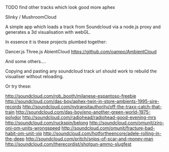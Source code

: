TODO find other tracks which look good more aphex

Slinky / MushroomCloud

A simple app which loads a track from Soundcloud via a node.js proxy and generates a 3d visualisation with webGL.

In essence it is these projects plumbed together:

Dancer.js
Three.js
AbientCloud https://github.com/oampo/AmbientCloud

And some others....

Copying and pasting any soundcloud track url should work to rebuild the visualiser without reloading.

Or try these:

http://soundcloud.com/rob_booth/milanese-espantoso-freebie
http://soundcloud.com/das-boy/aphex-twin-in-store-ambients-1995-sire-records
http://soundcloud.com/nytransitauthority/off-the-traxx-catch-that-train
http://soundcloud.com/das-boy/eno-another-green-world-1975-polydor
http://soundcloud.com/radiohead/radiohead-good-evening-mrs
http://soundcloud.com/ruckspin/belong
http://soundcloud.com/omunit/ziro-oni-om-units-wrongspeed
http://soundcloud.com/omunit/fracture-bad-habit-om-unit-vip
http://soundcloud.com/hotfortheencore/adele-rolling-in-the-deep
http://soundcloud.com/pritch/snips-of-scar-and-money-man
http://soundcloud.com/therecordist/shotgun-ammo-slugfest

				
				
				
				
				

